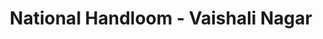 ---
title: "National Handloom - Vaishali Nagar"
url: /jaipur/national-handloom-vaishali-nagar/
shop: Einkaufszentrum
---